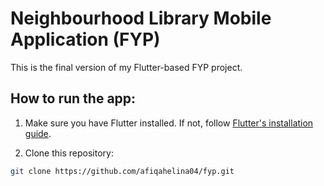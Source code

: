 # Neighbourhood Library Mobile Application (FYP)

This is the final version of my Flutter-based FYP project.

## How to run the app:

1. Make sure you have Flutter installed. If not, follow [Flutter's installation guide](https://flutter.dev/docs/get-started/install).

2. Clone this repository:
```bash
git clone https://github.com/afiqahelina04/fyp.git